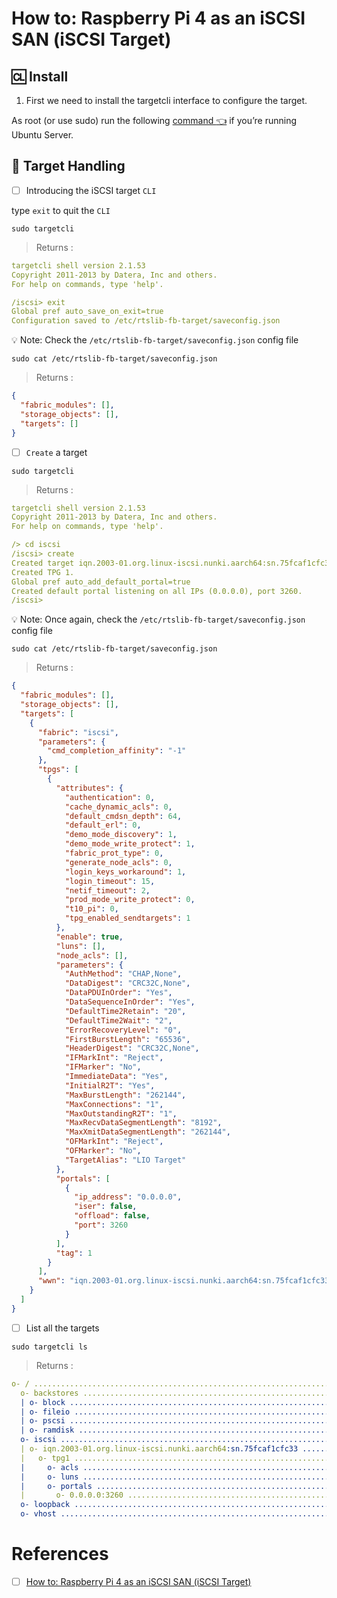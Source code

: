# How to: Raspberry Pi 4 as an iSCSI SAN (iSCSI Target)


## :cl: Install 

1. First we need to install the targetcli interface to configure the target.

As root (or use sudo) run the following [command :point_left:](INSTALL.md) if you’re running Ubuntu Server. 

## :abacus: Target Handling

- [ ] Introducing the iSCSI target `CLI`

type `exit` to quit the `CLI`

```
sudo targetcli
```
> Returns :
```yaml
targetcli shell version 2.1.53
Copyright 2011-2013 by Datera, Inc and others.
For help on commands, type 'help'.

/iscsi> exit
Global pref auto_save_on_exit=true
Configuration saved to /etc/rtslib-fb-target/saveconfig.json
```

:bulb: Note: Check the `/etc/rtslib-fb-target/saveconfig.json` config file

```
sudo cat /etc/rtslib-fb-target/saveconfig.json
```
> Returns :
```json
{
  "fabric_modules": [],
  "storage_objects": [],
  "targets": []
}
```

- [ ] `Create` a target

```
sudo targetcli
```
> Returns :
```yaml
targetcli shell version 2.1.53
Copyright 2011-2013 by Datera, Inc and others.
For help on commands, type 'help'.

/> cd iscsi
/iscsi> create
Created target iqn.2003-01.org.linux-iscsi.nunki.aarch64:sn.75fcaf1cfc33.
Created TPG 1.
Global pref auto_add_default_portal=true
Created default portal listening on all IPs (0.0.0.0), port 3260.
/iscsi> 
```

:bulb: Note: Once again, check the `/etc/rtslib-fb-target/saveconfig.json` config file

```
sudo cat /etc/rtslib-fb-target/saveconfig.json
```
> Returns :
```json
{
  "fabric_modules": [],
  "storage_objects": [],
  "targets": [
    {
      "fabric": "iscsi",
      "parameters": {
        "cmd_completion_affinity": "-1"
      },
      "tpgs": [
        {
          "attributes": {
            "authentication": 0,
            "cache_dynamic_acls": 0,
            "default_cmdsn_depth": 64,
            "default_erl": 0,
            "demo_mode_discovery": 1,
            "demo_mode_write_protect": 1,
            "fabric_prot_type": 0,
            "generate_node_acls": 0,
            "login_keys_workaround": 1,
            "login_timeout": 15,
            "netif_timeout": 2,
            "prod_mode_write_protect": 0,
            "t10_pi": 0,
            "tpg_enabled_sendtargets": 1
          },
          "enable": true,
          "luns": [],
          "node_acls": [],
          "parameters": {
            "AuthMethod": "CHAP,None",
            "DataDigest": "CRC32C,None",
            "DataPDUInOrder": "Yes",
            "DataSequenceInOrder": "Yes",
            "DefaultTime2Retain": "20",
            "DefaultTime2Wait": "2",
            "ErrorRecoveryLevel": "0",
            "FirstBurstLength": "65536",
            "HeaderDigest": "CRC32C,None",
            "IFMarkInt": "Reject",
            "IFMarker": "No",
            "ImmediateData": "Yes",
            "InitialR2T": "Yes",
            "MaxBurstLength": "262144",
            "MaxConnections": "1",
            "MaxOutstandingR2T": "1",
            "MaxRecvDataSegmentLength": "8192",
            "MaxXmitDataSegmentLength": "262144",
            "OFMarkInt": "Reject",
            "OFMarker": "No",
            "TargetAlias": "LIO Target"
          },
          "portals": [
            {
              "ip_address": "0.0.0.0",
              "iser": false,
              "offload": false,
              "port": 3260
            }
          ],
          "tag": 1
        }
      ],
      "wwn": "iqn.2003-01.org.linux-iscsi.nunki.aarch64:sn.75fcaf1cfc33"
    }
  ]
}
```

- [ ] List all the targets

```
sudo targetcli ls
```
> Returns :
```yaml
o- / ....................................................................................................... [...]
  o- backstores ............................................................................................ [...]
  | o- block ................................................................................ [Storage Objects: 0]
  | o- fileio ............................................................................... [Storage Objects: 0]
  | o- pscsi ................................................................................ [Storage Objects: 0]
  | o- ramdisk .............................................................................. [Storage Objects: 0]
  o- iscsi .......................................................................................... [Targets: 1]
  | o- iqn.2003-01.org.linux-iscsi.nunki.aarch64:sn.75fcaf1cfc33 ....................................... [TPGs: 1]
  |   o- tpg1 ............................................................................. [no-gen-acls, no-auth]
  |     o- acls ........................................................................................ [ACLs: 0]
  |     o- luns ........................................................................................ [LUNs: 0]
  |     o- portals .................................................................................. [Portals: 1]
  |       o- 0.0.0.0:3260 ................................................................................... [OK]
  o- loopback ....................................................................................... [Targets: 0]
  o- vhost .......................................................................................... [Targets: 0]
```
 
 # References
 
 - [ ] [How to: Raspberry Pi 4 as an iSCSI SAN (iSCSI Target)](https://www.stephenwagner.com/2020/03/18/how-to-raspberry-pi-4-as-an-iscsi-san-iscsi-target)

